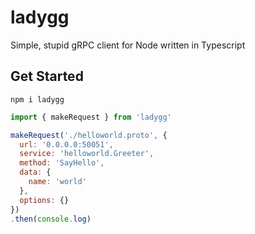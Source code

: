 # ladygg

Simple, stupid gRPC client for Node written in Typescript

## Get Started

```
npm i ladygg
```

```js
import { makeRequest } from 'ladygg'

makeRequest('./helloworld.proto', {
  url: '0.0.0.0:50051',
  service: 'helloworld.Greeter',
  method: 'SayHello',
  data: {
    name: 'world'
  },
  options: {}
})
.then(console.log)
```

